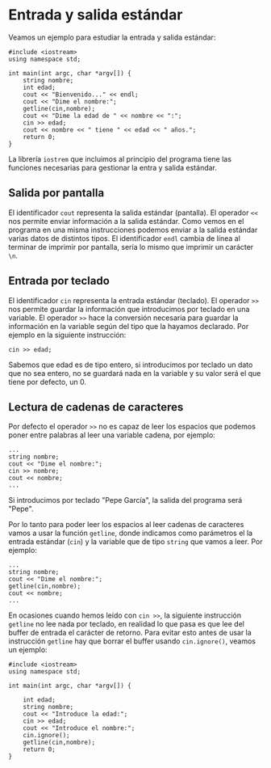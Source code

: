 # Entrada y salida estándar

Veamos un ejemplo para estudiar la entrada y salida estándar:

    #include <iostream>
    using namespace std;

    int main(int argc, char *argv[]) {
    	string nombre;
    	int edad;
    	cout << "Bienvenido..." << endl;
    	cout << "Dime el nombre:";
    	getline(cin,nombre);
    	cout << "Dime la edad de " << nombre << ":";
    	cin >> edad;
    	cout << nombre << " tiene " << edad << " años.";
    	return 0;
    }


La librería `iostrem` que incluimos al principio del programa tiene las funciones necesarias para gestionar la entra y salida estándar.

## Salida por pantalla

El identificador `cout` representa la salida estándar (pantalla). El operador `<<` nos permite enviar información a la salida estándar. Como vemos en el programa en una misma instrucciones podemos enviar a la salida estándar varias datos de distintos tipos. El identificador `endl` cambia de línea al terminar de imprimir por pantalla, sería lo mismo que imprimir un carácter `\n`.

## Entrada por teclado

El identificador `cin` representa la entrada estándar (teclado). El operador `>>` nos permite guardar la información que introducimos por teclado en una variable. El operador `>>` hace la conversión necesaria para guardar la información en la variable según del tipo que la hayamos declarado. Por ejemplo en la siguiente instrucción:

    cin >> edad;

Sabemos que edad es de tipo entero, si introducimos por teclado un dato que no sea entero, no se guardará nada en la variable y su valor será el que tiene por defecto, un 0.

## Lectura de cadenas de caracteres

Por defecto el operador `>>` no es capaz de leer los espacios que podemos poner entre palabras al leer una variable cadena, por ejemplo:

    ...
    string nombre;
  	cout << "Dime el nombre:";
    cin >> nombre;
    cout << nombre;
    ...

Si introducimos por teclado "Pepe García", la salida del programa será "Pepe".

Por lo tanto para poder leer los espacios al leer cadenas de caracteres vamos a usar la función `getline`, donde indicamos como parámetros el la entrada estándar (`cin`) y la variable que de tipo `string` que vamos a leer. Por ejemplo:

    ...
    string nombre;
   	cout << "Dime el nombre:";
    getline(cin,nombre);
    cout << nombre;
    ...

En ocasiones cuando hemos leído con `cin >>`, la siguiente instrucción `getline` no lee nada por teclado, en realidad lo que pasa es que lee del buffer de entrada el carácter de retorno. Para evitar esto antes de usar la instrucción `getline` hay que borrar el buffer usando `cin.ignore()`, veamos un ejemplo:

    #include <iostream>
    using namespace std;
    
    int main(int argc, char *argv[]) {
    
    	int edad;
    	string nombre;
    	cout << "Introduce la edad:";
    	cin >> edad;
    	cout << "Introduce el nombre:";
    	cin.ignore();
    	getline(cin,nombre);
    	return 0;
    }
